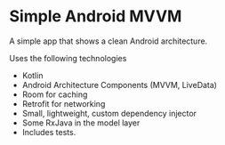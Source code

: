 # Simple Android MVVM
A simple app that shows a clean Android architecture.

Uses the following technologies
- Kotlin
- Android Architecture Components (MVVM, LiveData)
- Room for caching
- Retrofit for networking
- Small, lightweight, custom dependency injector
- Some RxJava in the model layer
- Includes tests.
